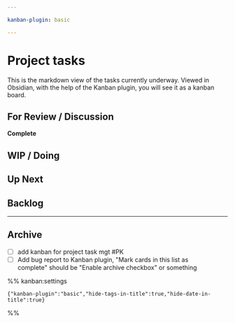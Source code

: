 ```yaml
---

kanban-plugin: basic

---
```


# Project tasks 
This is the markdown view of the tasks currently underway. Viewed in Obsidian, with the help of the Kanban plugin, you will see it as a kanban board.

## For Review / Discussion

**Complete**


## WIP / Doing



## Up Next



## Backlog



***

## Archive

- [ ] add kanban for project task mgt #PK
- [ ] Add bug report to Kanban plugin, "Mark cards in this list as<br>complete" should be "Enable archive checkbox" or something

%% kanban:settings
```
{"kanban-plugin":"basic","hide-tags-in-title":true,"hide-date-in-title":true}
```
%%